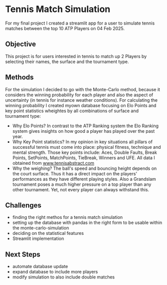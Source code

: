 # Tennis Match Simulation
For my final project I created a streamlit app for a user to simulate tennis matches between the top 10 ATP Players on 04 Feb 2025.

## Objective
This project is for users interested in tennis to match up 2 Players by selecting their names, the surface and the tournament type.

## Methods 
For the simulation I decided to go with the Monte-Carlo method, because it considers the winning probability for each player and also the aspect of uncertainty (in tennis for instance weather conditions). For calculating the winning probability I created myown database focusing on Elo Points and key point statistics wheightes by all combinations of surface and tournament type:
- Why Elo Points? In contrast to the ATP Ranking system the Elo Ranking system gives insights on how good a player has played over the past year.
- Why Key Point statistics? In my opinion in key situations all pillars of successful tennis must come into place:  physical fitness, technique and mental strength. Those key points include: Aces, Double Faults, Break Points, SetPoints, MatchPoints, TieBreak, Winners and UFE. All data I obtained from www.tennisabstract.com
- Why the weighing? The ball's speed and bouncing height depends on the court surface. Thus it has a direct impact on the players' performances as they have different playing styles. Also a Grandslam tournament poses a much higher pressure on a top player than any other tournament. Yet, not every player can always withstand this.

## Challenges
- finding the right methos for a tennis match simulation
- setting up the database with pandas in the right form to be usable within the monte-carlo-simulation
- deciding on the statistical features
- Streamlit implementation

## Next Steps
- automate database update
- expand database to include more players
- modify simulation to also include double matches

